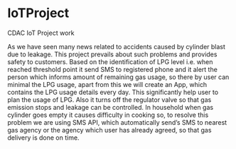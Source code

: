 # IoTProject
CDAC IoT Project work

As we have seen many news related to accidents caused by cylinder blast due to leakage. This project prevails about such problems and provides safety to customers. Based on the identification of LPG level i.e. when reached threshold point it send SMS to registered phone and it alert the person which informs amount of remaining gas usage, so there by user can minimal the LPG usage, apart from this we will create an App, which contains the LPG usage details every day. This significantly help user to plan the usage of LPG. Also it turns off the regulator valve so that gas emission stops and leakage can be controlled. In household when gas cylinder goes empty it causes difficulty in cooking so, to resolve this problem we are using SMS API, which automatically send’s SMS to nearest gas agency or the agency which user has already agreed, so that gas delivery is done on time.

